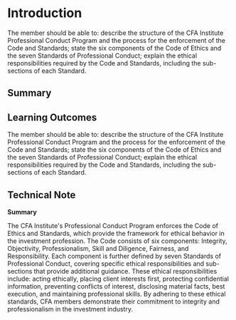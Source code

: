 # Introduction

The member should be able to: describe the structure of the CFA Institute Professional Conduct Program and the process for the enforcement of the Code and Standards; state the six components of the Code of Ethics and the seven Standards of Professional Conduct; explain the ethical responsibilities required by the Code and Standards, including the sub-sections of each Standard.

## Summary



## Learning Outcomes

The member should be able to: describe the structure of the CFA Institute Professional Conduct Program and the process for the enforcement of the Code and Standards; state the six components of the Code of Ethics and the seven Standards of Professional Conduct; explain the ethical responsibilities required by the Code and Standards, including the sub-sections of each Standard.

## Technical Note

**Summary**

The CFA Institute's Professional Conduct Program enforces the Code of Ethics and Standards, which provide the framework for ethical behavior in the investment profession. The Code consists of six components: Integrity, Objectivity, Professionalism, Skill and Diligence, Fairness, and Responsibility. Each component is further defined by seven Standards of Professional Conduct, covering specific ethical responsibilities and sub-sections that provide additional guidance. These ethical responsibilities include: acting ethically, placing client interests first, protecting confidential information, preventing conflicts of interest, disclosing material facts, best execution, and maintaining professional skills. By adhering to these ethical standards, CFA members demonstrate their commitment to integrity and professionalism in the investment industry.